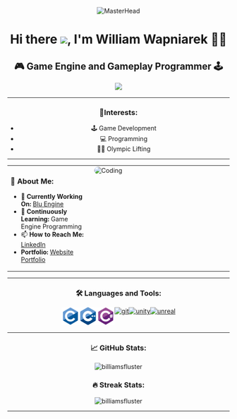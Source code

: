 <div align="center">

![MasterHead](https://media.giphy.com/media/SWoSkN6DxTszqIKEqv/giphy.gif)

# Hi there <img src="https://raw.githubusercontent.com/MartinHeinz/MartinHeinz/master/wave.gif" width="30px">, I'm William Wapniarek 👨‍💻
## 🎮 Game Engine and Gameplay Programmer 🕹️
![](https://komarev.com/ghpvc/?username=billiamsfluster&label=Profile%20views&color=0e75b6&style=flat)

---

<h3>📌Interests:</h3>

- 🕹️ Game Development
- 💻 Programming
- 🏋️‍♂️ Olympic Lifting
  
---

<table>
  <tr>
    <td valign="top" width="50%">

### 👾 About Me:

- 🔭 **Currently Working On:** [Blu Engine](#)  
- 🌱 **Continuously Learning:** Game Engine Programming  
- 📫 **How to Reach Me:** [LinkedIn](https://linkedin.com/in/williamwapniarek/)
-  **Portfolio:** [Website Portfolio](https://bwap.netlify.app/) 

</td>
    <td valign="top" width="50%">

<img align="right" alt="Coding" width="300" style="border-radius: 15px;" src="https://cdn.dribbble.com/users/1299339/screenshots/8066902/media/ccbb49a1f92531a2e045c5e1b723d27f.gif">

</td>
  </tr>
</table>

---

### 🛠️ Languages and Tools:

<div style="display: flex; flex-wrap: wrap; justify-content: center;">
<a href="https://www.cprogramming.com/" target="_blank" rel="noreferrer">
  <img src="https://raw.githubusercontent.com/devicons/devicon/master/icons/c/c-original.svg" alt="c" width="40" height="40"/>
</a>
<a href="https://www.w3schools.com/cpp/" target="_blank" rel="noreferrer">
  <img src="https://raw.githubusercontent.com/devicons/devicon/master/icons/cplusplus/cplusplus-original.svg" alt="cplusplus" width="40" height="40"/>
</a>
<a href="https://www.w3schools.com/cs/" target="_blank" rel="noreferrer">
  <img src="https://raw.githubusercontent.com/devicons/devicon/master/icons/csharp/csharp-original.svg" alt="csharp" width="40" height="40"/>
</a>
<a href="https://git-scm.com/" target="_blank" rel="noreferrer">
  <img src="https://www.vectorlogo.zone/logos/git-scm/git-scm-icon.svg" alt="git" width="40" height="40"/>
</a>
<a href="https://unity.com/" target="_blank" rel="noreferrer">
  <img src="https://www.vectorlogo.zone/logos/unity3d/unity3d-icon.svg" alt="unity" width="40" height="40"/>
</a>
<a href="https://unrealengine.com/" target="_blank" rel="noreferrer">
  <img src="https://raw.githubusercontent.com/kenangundogan/fontisto/036b7eca71aab1bef8e6a0518f7329f13ed62f6b/icons/svg/brand/unreal-engine.svg" alt="unreal" width="40" height="40"/>
</a>
</div>

---

### 📈 GitHub Stats:

<div>
  <img align="center" src="https://github-readme-stats.vercel.app/api?username=billiamsfluster&show_icons=true&locale=en" alt="billiamsfluster" />
</div>

### 🔥 Streak Stats:

<div>
  <img align="center" src="https://github-readme-streak-stats.herokuapp.com/?user=billiamsfluster" alt="billiamsfluster" />
</div>

---

</div>

